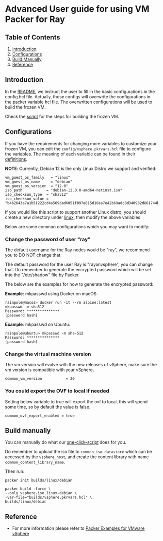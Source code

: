 
# Advanced User guide for using VM Packer for Ray

## Table of Contents

1. [Introduction](#introduction)
2. [Configurations](#configurations)
3. [Build Manually](#build-manually)
4. [Reference](#reference)

## Introduction

In the [README](README.md), we instruct the user to fill in the basic configurations in the config.hcl file.
Actually, those configs will overwrite the configurations in [the packer variable hcl file](builds/vsphere.pkrvars.hcl).
The overwritten configurations will be used to build the frozen VM. 

Check the [script](scripts/run.sh) for the steps for building the frozen VM.

## Configurations

If you have the requirements for changing more variables to customize your frozen VM, you can edit the
`config/vsphere.pkrvars.hcl` file to configure the variables. The meaning of each variable can be found in their
[definitions](builds/linux/debian/variable.pkr.hcl).

**NOTE**: Currently, Debian 12 is the only Linux Distro we support and verified:
```hcl
vm_guest_os_family   = "linux"
vm_guest_os_name     = "debian"
vm_guest_os_version  = "12.0"
iso_path           = "debian-12.0.0-amd64-netinst.iso"
iso_checksum_type  = "sha512"
iso_checksum_value = "b462643a7a1b51222cd4a569dad6051f897e815d10aa7e42b68adc8d340932d861744b5ea14794daa5cc0ccfa48c51d248eda63f150f8845e8055d0a5d7e58e6"
```
If you would like this script to support another Linux distro, you should create a new directory under
[linux](builds/linux), then modify the above variables.

Below are some common configurations which you may want to modify:

### Change the password of user "ray"

The default username for the Ray nodes would be "ray", we recommend you to DO NOT change that.

The default password for the user Ray is "rayonvsphere", you can change that. Do remember to generate the encrypted
password which will be set into the "/etc/shadow" file by Packer.

The below are the examples for how to generate the encrypted password:

**Example**: mkpasswd using Docker on macOS:

```console
rainpole@macos> docker run -it --rm alpine:latest
mkpasswd -m sha512
Password: ***************
[password hash]
```

**Example**: mkpasswd on Ubuntu:

```console
rainpole@ubuntu> mkpasswd -m sha-512
Password: ***************
[password hash]
```

### Change the virtual machine version

The vm version will evolve with the new releases of vSphere, make sure the vm version is compatible with your vSphere.
```hcl
common_vm_version           = 20
```

### You could export the OVF to local if needed

Setting below variable to true will export the ovf to local, this will spend some time, so by default the value is false.
```hcl
common_ovf_export_enabled = true
```
  
## Build manually

You can manually do what our [one-click-script](create-frozen-vm.sh) does for you.

Do remember to upload the iso file to `common_iso_datastore` which can be accessed by the `vsphere_host`, and create the
content library with name `common_content_library_name`.

Then run:

```console
packer init builds/linux/debian
```

```console
packer build -force \
--only vsphere-iso.linux-debian \
-var-file="builds/vsphere.pkrvars.hcl" \
builds/linux/debian
```

## Reference

- For more information please refer to [Packer Examples for VMware vSphere](packer-example-for-vmware-vsphere)
